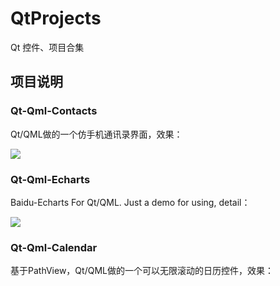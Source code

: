 # QtProjects
Qt 控件、项目合集

## 项目说明

###  Qt-Qml-Contacts
Qt/QML做的一个仿手机通讯录界面，效果：

![](https://github.com/licoba/QtProjects/blob/master/Qt-Qml-Contacts/demo.gif)

###  Qt-Qml-Echarts
Baidu-Echarts For Qt/QML. Just a demo for using, detail：

![](![](https://image.licoba.top/superbed/2018/11/20/5bf3baccc4ff9e1b63fc074c.jpg))

###  Qt-Qml-Calendar

基于PathView，Qt/QML做的一个可以无限滚动的日历控件，效果：
